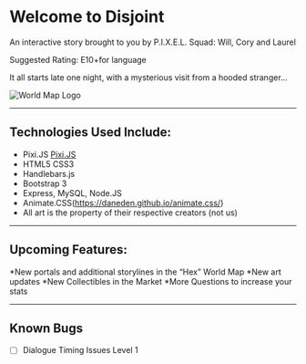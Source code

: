 

# Welcome to Disjoint

An interactive story brought to you by P.I.X.E.L. Squad:  Will, Cory and Laurel 

Suggested Rating:  E10+for language 

It all starts late one night, with a mysterious visit from a hooded stranger…

![World Map Logo](/assets/img/logo.png)

_________________________________________
## Technologies Used Include:  

* Pixi.JS [Pixi.JS](www.pixijs.com)
* HTML5 CSS3
* Handlebars.js 
* Bootstrap 3 
* Express, MySQL, Node.JS 
* Animate.CSS(https://daneden.github.io/animate.css/)
* All art is the property of their respective creators (not us)
__________________________________
## Upcoming Features:
*New portals and additional storylines in the “Hex” World Map
*New art updates 
*New Collectibles in the Market 
*More Questions to increase your stats 
__________________________________
## Known Bugs
- [ ] Dialogue Timing Issues Level 1
